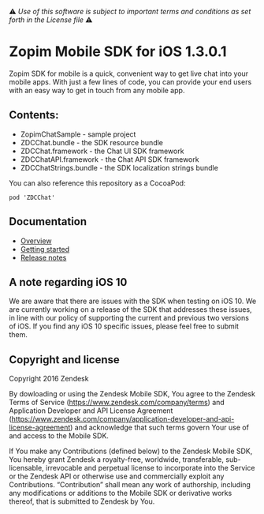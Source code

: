 :warning: *Use of this software is subject to important terms and conditions as set forth in the License file* :warning:

# Zopim Mobile SDK for iOS 1.3.0.1

Zopim SDK for mobile is a quick, convenient way to get live chat into your mobile apps. With just a few lines of code, you can provide your end users with an easy way to get in touch from any mobile app.

## Contents:

* ZopimChatSample - sample project
* ZDCChat.bundle - the SDK resource bundle
* ZDCChat.framework - the Chat UI SDK framework
* ZDCChatAPI.framework - the Chat API SDK framework
* ZDCChatStrings.bundle - the SDK localization strings bundle

You can also reference this repository as a CocoaPod:


````
pod 'ZDCChat'
````

## Documentation

* [Overview](https://developer.zendesk.com/embeddables/docs/ios-chat-sdk/overview)
* [Getting started](https://developer.zendesk.com/embeddables/docs/ios-chat-sdk/gettingstarted)
* [Release notes](https://developer.zendesk.com/embeddables/docs/ios-chat-sdk/releasenotes)

## A note regarding iOS 10

We are aware that there are issues with the SDK when testing on iOS 10. We are currently working on a release of the SDK that addresses these issues, in line with our policy of supporting the current and previous two versions of iOS. If you find any iOS 10 specific issues, please feel free to submit them.

## Copyright and license

Copyright 2016 Zendesk

By dowloading or using the Zendesk Mobile SDK, You agree to the Zendesk Terms of Service
(https://www.zendesk.com/company/terms) and Application Developer and API License Agreement (https://www.zendesk.com/company/application-developer-and-api-license-agreement) and
acknowledge that such terms govern Your use of and access to the Mobile SDK.

If You make any Contributions (defined below) to the Zendesk Mobile SDK,
You hereby grant Zendesk a royalty-free, worldwide, transferable, sub-licensable,
irrevocable and perpetual license to incorporate into the Service or the Zendesk API
or otherwise use and commercially exploit any Contributions. “Contribution” shall mean
any work of authorship, including any modifications or additions to the Mobile SDK
or derivative works thereof, that is submitted to Zendesk by You.
